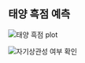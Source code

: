 
## 태양 흑점 예측

![태양 흑점 plot](https://user-images.githubusercontent.com/74912130/222938454-a54836a2-5d4b-430d-816d-26205cef03e5.svg)


![자기상관성 여부 확인](https://user-images.githubusercontent.com/74912130/222938456-50ec519a-144e-4b85-8ba6-ffea80923e57.svg)
